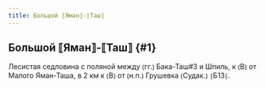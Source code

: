 ```yaml
---
title: Большой ⟦Яман⟧-⟦Таш⟧
---
```

## Большой ⟦Яман⟧-⟦Таш⟧ {#1}

Лесистая седловина с поляной между ⦅гг.⦆ Бака-Таш#3 и Шпиль, к ⦅В⦆ от Малого Яман-Таша, в 2 км к ⦅В⦆ от ⦅н.п.⦆ Грушевка ⦅Судак.⦆ ⦃Б13⦄.

